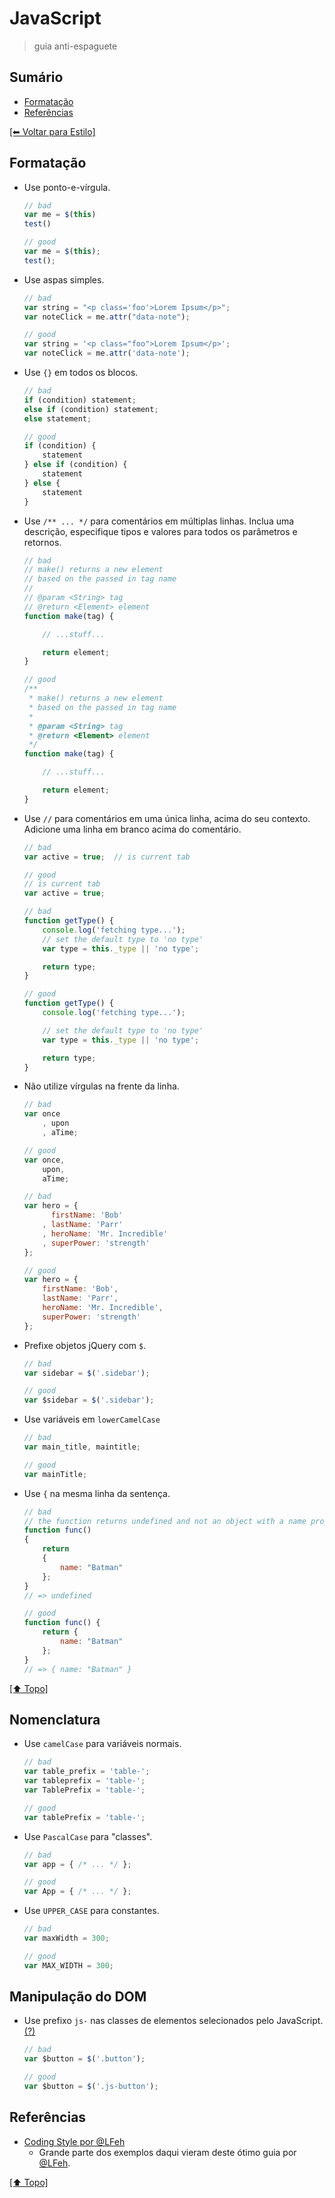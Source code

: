 # JavaScript
> guia anti-espaguete

## Sumário
- [Formatação](#formata%C3%A7%C3%A3o)
- [Referências](#refer%C3%AAncias)

[[⬅︎ Voltar para Estilo]](https://github.com/mktvirtual/guides/tree/master/estilo)


## Formatação

- Use ponto-e-vírgula.
    ```javascript
    // bad
    var me = $(this)
    test()

    // good
    var me = $(this);
    test();
    ```

- Use aspas simples.
    ```javascript
    // bad
    var string = "<p class='foo'>Lorem Ipsum</p>";
    var noteClick = me.attr("data-note");

    // good
    var string = '<p class="foo">Lorem Ipsum</p>';
    var noteClick = me.attr('data-note');
    ```

- Use `{}` em todos os blocos.
    ```javascript
    // bad
    if (condition) statement;
    else if (condition) statement;
    else statement;

    // good
    if (condition) {
        statement
    } else if (condition) {
        statement
    } else {
        statement
    }
    ```

- Use `/** ... */` para comentários em múltiplas linhas. Inclua uma descrição, especifique tipos e valores para todos os parâmetros e retornos.
    ```javascript
    // bad
    // make() returns a new element
    // based on the passed in tag name
    //
    // @param <String> tag
    // @return <Element> element
    function make(tag) {

        // ...stuff...

        return element;
    }

    // good
    /**
     * make() returns a new element
     * based on the passed in tag name
     *
     * @param <String> tag
     * @return <Element> element
     */
    function make(tag) {

        // ...stuff...

        return element;
    }
    ```

- Use `//` para comentários em uma única linha, acima do seu contexto. Adicione uma linha em branco acima do comentário.
    ```javascript
    // bad
    var active = true;  // is current tab

    // good
    // is current tab
    var active = true;

    // bad
    function getType() {
        console.log('fetching type...');
        // set the default type to 'no type'
        var type = this._type || 'no type';

        return type;
    }

    // good
    function getType() {
        console.log('fetching type...');

        // set the default type to 'no type'
        var type = this._type || 'no type';

        return type;
    }
    ```

- Não utilize vírgulas na frente da linha.
    ```javascript
    // bad
    var once
        , upon
        , aTime;

    // good
    var once,
        upon,
        aTime;

    // bad
    var hero = {
          firstName: 'Bob'
        , lastName: 'Parr'
        , heroName: 'Mr. Incredible'
        , superPower: 'strength'
    };

    // good
    var hero = {
        firstName: 'Bob',
        lastName: 'Parr',
        heroName: 'Mr. Incredible',
        superPower: 'strength'
    };
    ```

- Prefixe objetos jQuery com `$`.
    ```javascript
    // bad
    var sidebar = $('.sidebar');

    // good
    var $sidebar = $('.sidebar');
    ```

- Use variáveis em `lowerCamelCase`
    ```javascript
    // bad
    var main_title, maintitle;

    // good
    var mainTitle;
    ```

- Use `{` na mesma linha da sentença.
    ```javascript
    // bad
    // the function returns undefined and not an object with a name property
    function func() 
    {
        return
        {
            name: "Batman"
        }; 
    }
    // => undefined

    // good
    function func() { 
        return {
            name: "Batman"
        };
    }
    // => { name: "Batman" }
    ```

[[⬆︎ Topo]](#sum%C3%A1rio)

## Nomenclatura

- Use `camelCase` para variáveis normais.
    ```javascript
    // bad
    var table_prefix = 'table-';
    var tableprefix = 'table-';
    var TablePrefix = 'table-';

    // good
    var tablePrefix = 'table-';
    ```

- Use `PascalCase` para "classes".
    ```javascript
    // bad
    var app = { /* ... */ };

    // good
    var App = { /* ... */ };
    ```

- Use `UPPER_CASE` para constantes.
    ```javascript
    // bad
    var maxWidth = 300;

    // good
    var MAX_WIDTH = 300;
    ```

## Manipulação do DOM

- Use prefixo `js-` nas classes de elementos selecionados pelo JavaScript. [(?)](https://github.com/csswizardry/CSS-Guidelines#js-hooks)
    ```javascript
    // bad
    var $button = $('.button');

    // good
    var $button = $('.js-button');
    ```

## Referências

- [Coding Style por @LFeh](https://github.com/LFeh/coding-style#js)
    - Grande parte dos exemplos daqui vieram deste ótimo guia por [@LFeh](https://github.com/LFeh).

[[⬆︎ Topo]](#sum%C3%A1rio)
